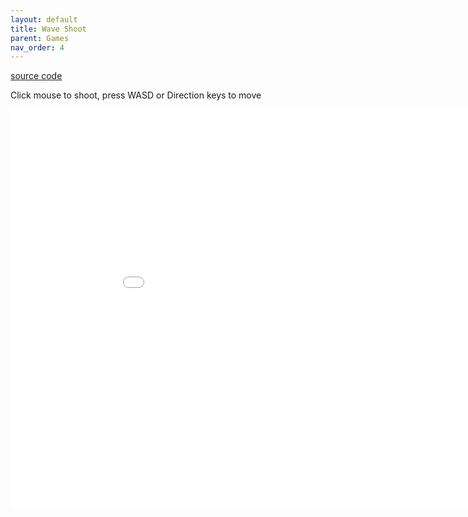 ```yaml
---
layout: default
title: Wave Shoot
parent: Games
nav_order: 4
---
```


<a href="https://github.com/xinyer/game-WaveShoot">source code</a>
<p>Click mouse to shoot, press WASD or Direction keys to move</p>
<iframe src="./game_waveshoot/waveshooter.html" style="position:fixed; width:960px; height:640px; border:none; margin:0; padding:0; overflow:hidden; z-index:999999;">
</iframe>